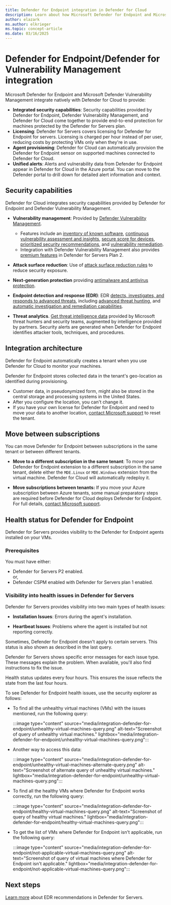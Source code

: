 ```yaml
---
title: Defender for Endpoint integration in Defender for Cloud
description: Learn about how Microsoft Defender for Endpoint and Microsoft Defender Vulnerability Management integrate with Defender for Cloud to enhance security.
author: elazark
ms.author: elkrieger
ms.topic: concept-article
ms.date: 03/16/2025
---
```


# Defender for Endpoint/Defender for Vulnerability Management integration

Microsoft Defender for Endpoint and Microsoft Defender Vulnerability Management integrate natively with Defender for Cloud to provide:

- **Integrated security capabilities**: Security capabilities provided by Defender for Endpoint, Defender Vulnerability Management, and Defender for Cloud come together to provide end-to-end protection for machines protected by the Defender for Servers plan.
- **Licensing**: Defender for Servers covers licensing for Defender for Endpoint for servers. Licensing is charged per hour instead of per user, reducing costs by protecting VMs only when they're in use.
- **Agent provisioning**: Defender for Cloud can automatically provision the Defender for Endpoint sensor on supported machines connected to Defender for Cloud.
- **Unified alerts**: Alerts and vulnerability data from Defender for Endpoint appear in Defender for Cloud in the Azure portal. You can move to the Defender portal to drill down for detailed alert information and context.

## Security capabilities

Defender for Cloud integrates security capabilities provided by Defender for Endpoint and Defender Vulnerability Management.

- **Vulnerability management**: Provided by [Defender Vulnerability Management](/defender-vulnerability-management/defender-vulnerability-management).

  - Features include an [inventory of known software](/defender-vulnerability-management/tvm-software-inventory), [continuous vulnerability assessment and insights](/defender-vulnerability-management/tvm-weaknesses), [secure score for devices](/defender-vulnerability-management/tvm-microsoft-secure-score-devices), [prioritized security recommendations](/defender-vulnerability-management/tvm-security-recommendation), and [vulnerability remediation](/defender-vulnerability-management/tvm-remediation).
  - Integration with Defender Vulnerability Management also provides [premium features](/defender-vulnerability-management/defender-vulnerability-management-capabilities) in Defender for Servers Plan 2.

- **Attack surface reduction**: Use of [attack surface reduction rules](/defender-endpoint/attack-surface-reduction) to reduce security exposure.
- **Next-generation protection** providing [antimalware and antivirus protection](/defender-endpoint/next-generation-protection).
- **Endpoint detection and response (EDR)**: EDR [detects, investigates, and responds to advanced threats](/defender-endpoint/overview-endpoint-detection-response), including [advanced threat hunting](/defender-xdr/advanced-hunting-overview), and [automatic investigation and remediation capabilities](/defender-xdr/m365d-autoir).
- **Threat analytics**. [Get threat intelligence data](/defender-xdr/threat-analytics) provided by Microsoft threat hunters and security teams, augmented by intelligence provided by partners. Security alerts are generated when Defender for Endpoint identifies attacker tools, techniques, and procedures.

## Integration architecture

Defender for Endpoint automatically creates a tenant when you use Defender for Cloud to monitor your machines.

Defender for Endpoint stores collected data in the tenant's geo-location as identified during provisioning.

- Customer data, in pseudonymized form, might also be stored in the central storage and processing systems in the United States.
- After you configure the location, you can't change it.
- If you have your own license for Defender for Endpoint and need to move your data to another location, [contact Microsoft support](https://portal.azure.com/#blade/Microsoft_Azure_Support/HelpAndSupportBlade/overview) to reset the tenant.

## Move between subscriptions

You can move Defender for Endpoint between subscriptions in the same tenant or between different tenants.

- **Move to a different subscription in the same tenant**: To move your Defender for Endpoint extension to a different subscription in the same tenant, delete either the `MDE.Linux` or `MDE.Windows` extension from the virtual machine. Defender for Cloud will automatically redeploy it.

- **Move subscriptions between tenants:** If you move your Azure subscription between Azure tenants, some manual preparatory steps are required before Defender for Cloud deploys Defender for Endpoint. For full details, [contact Microsoft support](https://portal.azure.com/#blade/Microsoft_Azure_Support/HelpAndSupportBlade/overview).

## Health status for Defender for Endpoint

Defender for Servers provides visibility to the Defender for Endpoint agents installed on your VMs.

### Prerequisites

You must have either:
- Defender for Servers P2 enabled.
  <br> or,
- Defender CSPM enabled with Defender for Servers plan 1 enabled.

### Visibility into health issues in Defender for Servers

Defender for Servers provides visibility into two main types of health issues:

- **Installation Issues**: Errors during the agent's installation.

- **Heartbeat Issues**: Problems where the agent is installed but not reporting correctly.

Sometimes, Defender for Endpoint doesn't apply to certain servers. This status is also shown as described in the last query.

Defender for Servers shows specific error messages for each issue type. These messages explain the problem. When available, you'll also find instructions to fix the issue.

Health status updates every four hours. This ensures the issue reflects the state from the last four hours.

To see Defender for Endpoint health issues, use the security explorer as follows:

- To find all the unhealthy virtual machines (VMs) with the issues mentioned, run the following query:

  :::image type="content" source="media/integration-defender-for-endpoint/unhealthy-virtual-machines-query.png" alt-text="Screenshot of query of unhealthy virtual machines." lightbox="media/integration-defender-for-endpoint/unhealthy-virtual-machines-query.png":::

- Another way to access this data:

  :::image type="content" source="media/integration-defender-for-endpoint/unhealthy-virtual-machines-alternate-query.png" alt-text="Screenshot of alternate query of unhealthy virtual machines." lightbox="media/integration-defender-for-endpoint/unhealthy-virtual-machines-query.png":::

- To find all the healthy VMs where Defender for Endpoint works correctly, run the following query:

  :::image type="content" source="media/integration-defender-for-endpoint/healthy-virtual-machines-query.png" alt-text="Screenshot of query of healthy virtual machines." lightbox="media/integration-defender-for-endpoint/healthy-virtual-machines-query.png":::

- To get the list of VMs where Defender for Endpoint isn't applicable, run the following query:

  :::image type="content" source="media/integration-defender-for-endpoint/not-applicable-virtual-machines-query.png" alt-text="Screenshot of query of virtual machines where Defender for Endpoint isn't applicable." lightbox="media/integration-defender-for-endpoint/not-applicable-virtual-machines-query.png":::

## Next steps

[Learn more](endpoint-detection-response.md) about EDR recommendations in Defender for Servers.
